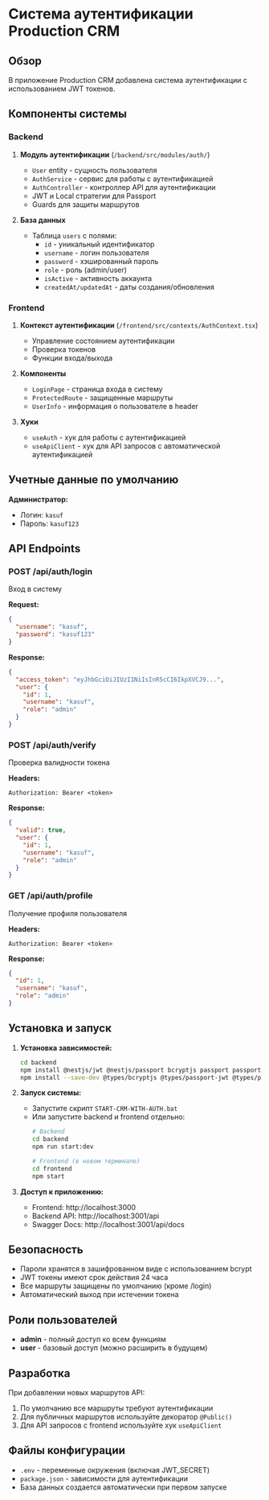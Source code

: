 # Система аутентификации Production CRM

## Обзор

В приложение Production CRM добавлена система аутентификации с использованием JWT токенов.

## Компоненты системы

### Backend

1. **Модуль аутентификации** (`/backend/src/modules/auth/`)
   - `User` entity - сущность пользователя
   - `AuthService` - сервис для работы с аутентификацией
   - `AuthController` - контроллер API для аутентификации
   - JWT и Local стратегии для Passport
   - Guards для защиты маршрутов

2. **База данных**
   - Таблица `users` с полями:
     - `id` - уникальный идентификатор
     - `username` - логин пользователя
     - `password` - хэшированный пароль
     - `role` - роль (admin/user)
     - `isActive` - активность аккаунта
     - `createdAt/updatedAt` - даты создания/обновления

### Frontend

1. **Контекст аутентификации** (`/frontend/src/contexts/AuthContext.tsx`)
   - Управление состоянием аутентификации
   - Проверка токенов
   - Функции входа/выхода

2. **Компоненты**
   - `LoginPage` - страница входа в систему
   - `ProtectedRoute` - защищенные маршруты
   - `UserInfo` - информация о пользователе в header

3. **Хуки**
   - `useAuth` - хук для работы с аутентификацией
   - `useApiClient` - хук для API запросов с автоматической аутентификацией

## Учетные данные по умолчанию

**Администратор:**
- Логин: `kasuf`
- Пароль: `kasuf123`

## API Endpoints

### POST /api/auth/login
Вход в систему

**Request:**
```json
{
  "username": "kasuf",
  "password": "kasuf123"
}
```

**Response:**
```json
{
  "access_token": "eyJhbGciOiJIUzI1NiIsInR5cCI6IkpXVCJ9...",
  "user": {
    "id": 1,
    "username": "kasuf",
    "role": "admin"
  }
}
```

### POST /api/auth/verify
Проверка валидности токена

**Headers:**
```
Authorization: Bearer <token>
```

**Response:**
```json
{
  "valid": true,
  "user": {
    "id": 1,
    "username": "kasuf",
    "role": "admin"
  }
}
```

### GET /api/auth/profile
Получение профиля пользователя

**Headers:**
```
Authorization: Bearer <token>
```

**Response:**
```json
{
  "id": 1,
  "username": "kasuf",
  "role": "admin"
}
```

## Установка и запуск

1. **Установка зависимостей:**
   ```bash
   cd backend
   npm install @nestjs/jwt @nestjs/passport bcryptjs passport passport-jwt passport-local
   npm install --save-dev @types/bcryptjs @types/passport-jwt @types/passport-local
   ```

2. **Запуск системы:**
   - Запустите скрипт `START-CRM-WITH-AUTH.bat`
   - Или запустите backend и frontend отдельно:
     ```bash
     # Backend
     cd backend
     npm run start:dev
     
     # Frontend (в новом терминале)
     cd frontend
     npm start
     ```

3. **Доступ к приложению:**
   - Frontend: http://localhost:3000
   - Backend API: http://localhost:3001/api
   - Swagger Docs: http://localhost:3001/api/docs

## Безопасность

- Пароли хранятся в зашифрованном виде с использованием bcrypt
- JWT токены имеют срок действия 24 часа
- Все маршруты защищены по умолчанию (кроме /login)
- Автоматический выход при истечении токена

## Роли пользователей

- **admin** - полный доступ ко всем функциям
- **user** - базовый доступ (можно расширить в будущем)

## Разработка

При добавлении новых маршрутов API:
1. По умолчанию все маршруты требуют аутентификации
2. Для публичных маршрутов используйте декоратор `@Public()`
3. Для API запросов с frontend используйте хук `useApiClient`

## Файлы конфигурации

- `.env` - переменные окружения (включая JWT_SECRET)
- `package.json` - зависимости для аутентификации
- База данных создается автоматически при первом запуске
